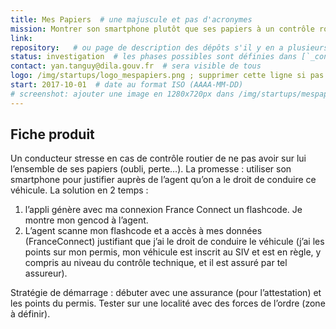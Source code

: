 ```yaml
---
title: Mes Papiers  # une majuscule et pas d'acronymes
mission: Montrer son smartphone plutôt que ses papiers à un contrôle routier  # infinitif, pas de point ; compléter la phrase « En investissant dans ce produit l'État cherche à… »
link: 
repository:   # ou page de description des dépôts s'il y en a plusieurs
status: investigation  # les phases possibles sont définies dans [`_config.yml`](https://github.com/sgmap/beta.gouv.fr/blob/master/_config.yml#L29-L52)
contact: yan.tanguy@dila.gouv.fr  # sera visible de tous
logo: /img/startups/logo_mespapiers.png ; supprimer cette ligne si pas de logo
start: 2017-10-01  # date au format ISO (AAAA-MM-DD)
# screenshot: ajouter une image en 1280x720px dans /img/startups/mespapiers.jpg et effacer cette ligne
---
```


## Fiche produit

Un conducteur stresse en cas de contrôle routier de ne pas avoir sur lui l’ensemble de ses papiers (oubli, perte…).
La promesse : utiliser son smartphone pour justifier auprès de l’agent qu’on a le droit de conduire ce véhicule. 
La solution en 2 temps :
1. l’appli génère avec ma connexion France Connect un flashcode. Je montre mon gencod à l’agent.
2. L’agent scanne mon flashcode et a accès à mes données (FranceConnect) justifiant que j’ai le droit de conduire le véhicule (j’ai les points sur mon permis, mon véhicule est inscrit au SIV et est en règle, y compris au niveau du contrôle technique, et il est assuré par tel assureur).

Stratégie de démarrage : débuter avec une assurance (pour l’attestation) et les points du permis. Tester sur une localité avec des forces de l’ordre (zone à définir).
